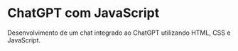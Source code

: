 # ChatGPT com JavaScript

Desenvolvimento de um chat integrado ao ChatGPT utilizando HTML, CSS e JavaScript.